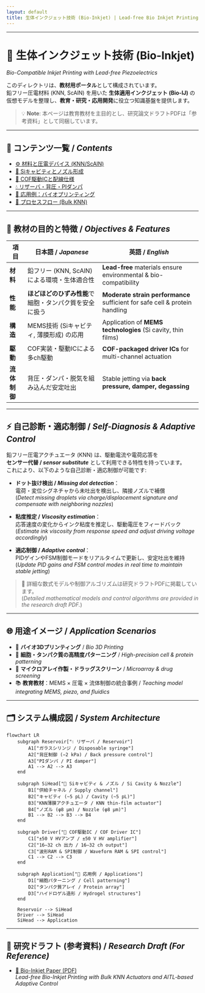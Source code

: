 ```yaml
---
layout: default
title: 生体インクジェット技術 (Bio-Inkjet) | Lead-free Bio Inkjet Printing
---
```


---

# 🧬 生体インクジェット技術 (Bio-Inkjet)  
*Bio-Compatible Inkjet Printing with Lead-free Piezoelectrics*

このディレクトリは、**教材用ポータル**として構成されています。  
鉛フリー圧電材料 (KNN, ScAlN) を用いた **生体適用インクジェット (Bio-IJ)** の  
仮想モデルを整理し、**教育・研究・応用開発**に役立つ知識基盤を提供します。  

> 💡 **Note**: 本ページは教育教材を主目的とし、研究論文ドラフトPDFは「参考資料」として同梱しています。

---

## 📑 コンテンツ一覧 / *Contents*

- [⚙️ 材料と圧電デバイス (KNN/ScAlN)](bio_knn_device.md)  
- [🔬 Siキャビティとノズル形成](bio_si_cavity.md)  
- [🔌 COF駆動ICと配線仕様](bio_cof_driver.md)  
- [💧 リザーバ・背圧・PIダンパ](bio_reservoir.md)  
- [🧬 応用例：バイオプリンティング](bio_applications.md)  
- [📐 プロセスフロー (Bulk KNN)](process_flow_bulkKNN.md)  

---

## 🎯 教材の目的と特徴 / *Objectives & Features*

| 項目 | 日本語 / *Japanese* | 英語 / *English* |
|------|------------------|------------------|
| **材料** | 鉛フリー (KNN, ScAlN) による環境・生体適合性 | **Lead-free** materials ensure environmental & bio-compatibility |
| **性能** | **ほどほどのひずみ性能**で細胞・タンパク質を安全に扱う | **Moderate strain performance** sufficient for safe cell & protein handling |
| **構造** | MEMS技術 (Siキャビティ, 薄膜形成) の応用 | Application of **MEMS technologies** (Si cavity, thin films) |
| **駆動** | COF実装・駆動ICによる多ch駆動 | **COF-packaged driver ICs** for multi-channel actuation |
| **流体制御** | 背圧・ダンパ・脱気を組み込んだ安定吐出 | Stable jetting via **back pressure, damper, degassing** |

---

## ⚡ 自己診断・適応制御 / *Self-Diagnosis & Adaptive Control*

鉛フリー圧電アクチュエータ (KNN) は、駆動電流や電荷応答を  
**センサー代替 / *sensor substitute*** として利用できる特性を持っています。  
これにより、以下のような自己診断・適応制御が可能です:  

- **ドット抜け検出 / *Missing dot detection***：  
  電荷・変位シグネチャから未吐出を検出し、隣接ノズルで補償  
  (*Detect missing droplets via charge/displacement signature and compensate with neighboring nozzles*)  

- **粘度推定 / *Viscosity estimation***：  
  応答速度の変化からインク粘度を推定し、駆動電圧をフィードバック  
  (*Estimate ink viscosity from response speed and adjust driving voltage accordingly*)  

- **適応制御 / *Adaptive control***：  
  PIDゲインやFSM制御モードをリアルタイムで更新し、安定吐出を維持  
  (*Update PID gains and FSM control modes in real time to maintain stable jetting*)  

> 🧪 詳細な数式モデルや制御アルゴリズムは研究ドラフトPDFに掲載しています。  
> (*Detailed mathematical models and control algorithms are provided in the research draft PDF.*)

---

## 🌐 用途イメージ / *Application Scenarios*

- 🧩 **バイオ3Dプリンティング** / *Bio 3D Printing*  
- 🧫 **細胞・タンパク質の高精度パターニング** / *High-precision cell & protein patterning*  
- 🧪 **マイクロアレイ作製・ドラッグスクリーン** / *Microarray & drug screening*  
- 📚 **教育教材**：MEMS × 圧電 × 流体制御の統合事例 / *Teaching model integrating MEMS, piezo, and fluidics*  

---

## 🗂 システム構成図 / *System Architecture*

```mermaid
flowchart LR
    subgraph Reservoir["💧 リザーバ / Reservoir"]
        A1["ガラスシリンジ / Disposable syringe"]
        A2["背圧制御 (−2 kPa) / Back pressure control"]
        A3["PIダンパ / PI damper"]
        A1 --> A2 --> A3
    end

    subgraph SiHead["🔬 Siキャビティ & ノズル / Si Cavity & Nozzle"]
        B1["供給チャネル / Supply channel"]
        B2["キャビティ (~5 pL) / Cavity (~5 pL)"]
        B3["KNN薄膜アクチュエータ / KNN thin-film actuator"]
        B4["ノズル (φ8 µm) / Nozzle (φ8 µm)"]
        B1 --> B2 --> B3 --> B4
    end

    subgraph Driver["🔌 COF駆動IC / COF Driver IC"]
        C1["±50 V HVアンプ / ±50 V HV amplifier"]
        C2["16–32 ch 出力 / 16–32 ch output"]
        C3["波形RAM & SPI制御 / Waveform RAM & SPI control"]
        C1 --> C2 --> C3
    end

    subgraph Application["🧬 応用例 / Applications"]
        D1["細胞パターニング / Cell patterning"]
        D2["タンパク質アレイ / Protein array"]
        D3["ハイドロゲル造形 / Hydrogel structures"]
    end

    Reservoir --> SiHead
    Driver --> SiHead
    SiHead --> Application
```

---

## 📄 研究ドラフト (参考資料) / *Research Draft (For Reference)*

- [📄 Bio-Inkjet Paper (PDF)](bioinkjet_knn.pdf)  
  *Lead-free Bio-Inkjet Printing with Bulk KNN Actuators and AITL-based Adaptive Control*
